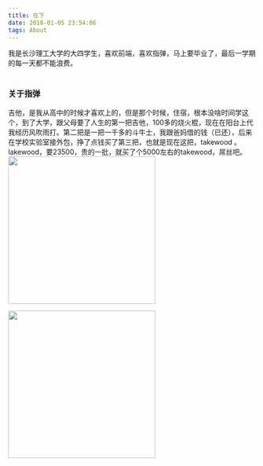 ```yaml
---
title: 在下
date: 2018-01-05 23:54:06
tags: About
---
```

我是长沙理工大学的大四学生，喜欢前端，喜欢指弹，马上要毕业了，最后一学期的每一天都不能浪费。
<br><br>

### 关于指弹

吉他，是我从高中的时候才喜欢上的，但是那个时候，住宿，根本没啥时间学这个，到了大学，跟父母要了人生的第一把吉他，100多的烧火棍，现在在阳台上代我经历风吹雨打。第二把是一把一千多的斗牛士，我跟爸妈借的钱（已还），后来在学校实验室接外包，挣了点钱买了第三把，也就是现在这把，takewood 。lakewood，要23500，贵的一批，就买了个5000左右的takewood，屌丝吧。
<img style="width:300px;" src="http://pkkch1tf7.bkt.clouddn.com/guitar1.jpeg" />

<img  style="width:300px;"  src="http://pkkch1tf7.bkt.clouddn.com/guitar2.jpeg"/>
